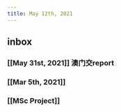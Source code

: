 ```yaml
---
title: May 12th, 2021
---
```


## inbox
### [[May 31st, 2021]] 澳门交report
### [[Mar 5th, 2021]]
### [[MSc Project]]
###
